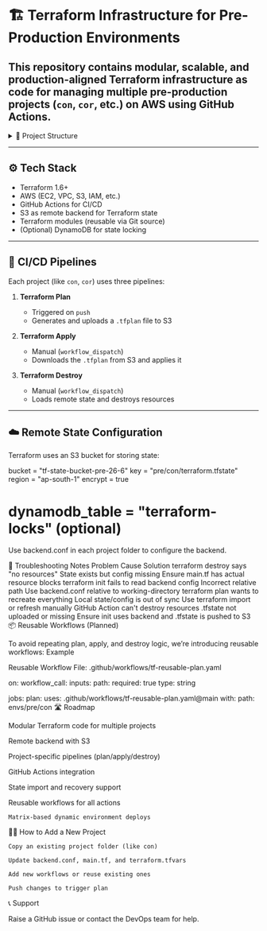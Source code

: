 # 🏗️ Terraform Infrastructure for Pre-Production Environments

This repository contains modular, scalable, and production-aligned **Terraform infrastructure as code** for managing multiple pre-production projects (`con`, `cor`, etc.) on AWS using GitHub Actions.
---

<details>
  <summary>📁 Project Structure</summary>

envs/pre/
├── con/ # Terraform code and pipelines for 'con'
├── cor/ # Terraform code and pipelines for 'cor'

.github/
└── workflows/
├── tf-reusable-plan.yaml
├── tf-reusable-apply.yaml
└── tf-reusable-destroy.yaml


</details>


---

## ⚙️ Tech Stack

- Terraform 1.6+
- AWS (EC2, VPC, S3, IAM, etc.)
- GitHub Actions for CI/CD
- S3 as remote backend for Terraform state
- Terraform modules (reusable via Git source)
- (Optional) DynamoDB for state locking

---

## 🚀 CI/CD Pipelines

Each project (like `con`, `cor`) uses three pipelines:

1. **Terraform Plan**  
   - Triggered on `push`
   - Generates and uploads a `.tfplan` file to S3

2. **Terraform Apply**  
   - Manual (`workflow_dispatch`)
   - Downloads the `.tfplan` from S3 and applies it

3. **Terraform Destroy**  
   - Manual (`workflow_dispatch`)
   - Loads remote state and destroys resources

---

## ☁️ Remote State Configuration

Terraform uses an S3 bucket for storing state:


bucket         = "tf-state-bucket-pre-26-6"
key            = "pre/con/terraform.tfstate"
region         = "ap-south-1"
encrypt        = true
# dynamodb_table = "terraform-locks" (optional)
Use backend.conf in each project folder to configure the backend.


🧪 Troubleshooting Notes
Problem	Cause	Solution
terraform destroy says "no resources"	State exists but config missing	Ensure main.tf has actual resource blocks
terraform init fails to read backend config	Incorrect relative path	Use backend.conf relative to working-directory
terraform plan wants to recreate everything	Local state/config is out of sync	Use terraform import or refresh manually
GitHub Action can't destroy resources	.tfstate not uploaded or missing	Ensure init uses backend and .tfstate is pushed to S3
📦 Reusable Workflows (Planned)

To avoid repeating plan, apply, and destroy logic, we’re introducing reusable workflows:
Example

Reusable Workflow File: .github/workflows/tf-reusable-plan.yaml

on:
  workflow_call:
    inputs:
      path:
        required: true
        type: string


jobs:
  plan:
    uses: .github/workflows/tf-reusable-plan.yaml@main
    with:
      path: envs/pre/con
🛣️ Roadmap

Modular Terraform code for multiple projects

Remote backend with S3

Project-specific pipelines (plan/apply/destroy)

GitHub Actions integration

State import and recovery support

Reusable workflows for all actions

    Matrix-based dynamic environment deploys

🧑‍💻 How to Add a New Project

    Copy an existing project folder (like con)

    Update backend.conf, main.tf, and terraform.tfvars

    Add new workflows or reuse existing ones

    Push changes to trigger plan

📞 Support

Raise a GitHub issue or contact the DevOps team for help.




